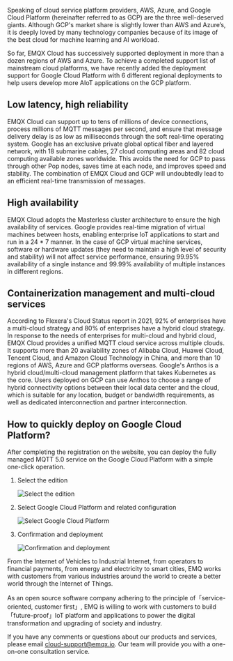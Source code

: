 Speaking of cloud service platform providers, AWS, Azure, and Google Cloud Platform (hereinafter referred to as GCP) are the three well-deserved giants. Although GCP's market share is slightly lower than AWS and Azure’s, it is deeply loved by many technology companies because of its image of the best cloud for machine learning and AI workload.

So far, EMQX Cloud has successively supported deployment in more than a dozen regions of AWS and Azure. To achieve a completed support list of mainstream cloud platforms, we have recently added the deployment support for Google Cloud Platform with 6 different regional deployments to help users develop more AIoT applications on the GCP platform.


## Low latency, high reliability

EMQX Cloud can support up to tens of millions of device connections, process millions of MQTT messages per second, and ensure that message delivery delay is as low as milliseconds through the soft real-time operating system. Google has an exclusive private global optical fiber and layered network, with 18 submarine cables, 27 cloud computing areas and 82 cloud computing available zones worldwide. This avoids the need for GCP to pass through other Pop nodes, saves time at each node, and improves speed and stability. The combination of EMQX Cloud and GCP will undoubtedly lead to an efficient real-time transmission of messages.

## High availability

EMQX Cloud adopts the Masterless cluster architecture to ensure the high availability of services. Google provides real-time migration of virtual machines between hosts, enabling enterprise IoT applications to start and run in a 24 * 7 manner. In the case of GCP virtual machine services, software or hardware updates (they need to maintain a high level of security and stability) will not affect service performance, ensuring 99.95% availability of a single instance and 99.99% availability of multiple instances in different regions.

## Containerization management and multi-cloud services

According to Flexera's Cloud Status report in 2021, 92% of enterprises have a multi-cloud strategy and 80% of enterprises have a hybrid cloud strategy. In response to the needs of enterprises for multi-cloud and hybrid cloud, EMQX Cloud provides a unified MQTT cloud service across multiple clouds. It supports more than 20 availability zones of Alibaba Cloud, Huawei Cloud, Tencent Cloud, and Amazon Cloud Technology in China, and more than 10 regions of AWS, Azure and GCP platforms overseas. Google's Anthos is a hybrid cloud/multi-cloud management platform that takes Kubernetes as the core. Users deployed on GCP can use Anthos to choose a range of hybrid connectivity options between their local data center and the cloud, which is suitable for any location, budget or bandwidth requirements, as well as dedicated interconnection and partner interconnection.

## How to quickly deploy on Google Cloud Platform?

After completing the registration on the website, you can deploy the fully managed MQTT 5.0 service on the Google Cloud Platform with a simple one-click operation.


1. Select the edition

   ![Select the edition](https://static.emqx.net/images/adb2ffeb87563b99df223801a615c505.png)

2. Select Google Cloud Platform and related configuration

   ![Select Google Cloud Platform ](https://static.emqx.net/images/f11f8873762aa7edcc3fc23aba195846.png)

3. Confirmation and deployment

   ![Confirmation and deployment](https://static.emqx.net/images/d2bda6dd9d1a55bb28555dd5ac2ec78c.png)

From the Internet of Vehicles to Industrial Internet, from operators to financial payments, from energy and electricity to smart cities, EMQ works with customers from various industries around the world to create a better world through the Internet of Things.

As an open source software company adhering to the principle of「service-oriented, customer first」, EMQ is willing to work with customers to build「future-proof」IoT platform and applications to power the digital transformation and upgrading of society and industry.

If you have any comments or questions about our products and services, please email [cloud-support@emqx.io](mailto:cloud-support@emqx.io). Our team will provide you with a one-on-one consultation service.
